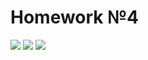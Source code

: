 # Homework №4
![](https://i.ibb.co/bJZYMbB/4.png)
![](https://i.ibb.co/KL2dzRX/photo5391114195312946200.jpg)
![](https://i.ibb.co/KsTpxQ4/photo5390969175742197035.jpg)
